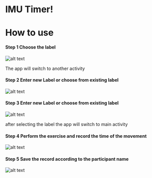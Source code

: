# IMU Timer!

#  How to use

#### Step 1 Choose the label
![alt text](https://github.com/mirsahib/IMU_Timer/blob/master/Images/Screenshot_2019-10-07-11-58-18-642_com.example.myapplication.png "Logo Title Text 1")

The app will switch to another activity

#### Step 2 Enter new Label or choose from existing label
![alt text](https://github.com/mirsahib/IMU_Timer/blob/master/Images/Screenshot_2019-10-07-11-53-20-008_com.example.myapplication.png "Logo Title Text 1")

#### Step 3 Enter new Label or choose from existing label
![alt text](https://github.com/mirsahib/IMU_Timer/blob/master/Images/Screenshot_2019-10-07-11-53-20-008_com.example.myapplication.png "Logo Title Text 1")

after selecting the label the app will switch to main activity

#### Step 4 Perform the exercise and record the time of the movement
![alt text](https://github.com/mirsahib/IMU_Timer/blob/master/Images/Screenshot_2019-10-07-11-53-28-890_com.example.myapplication.png "Logo Title Text 1")

#### Step 5 Save the record according to the participant name
![alt text](https://github.com/mirsahib/IMU_Timer/blob/master/Images/Screenshot_2019-10-07-11-53-39-410_com.example.myapplication.png "Logo Title Text 1")


